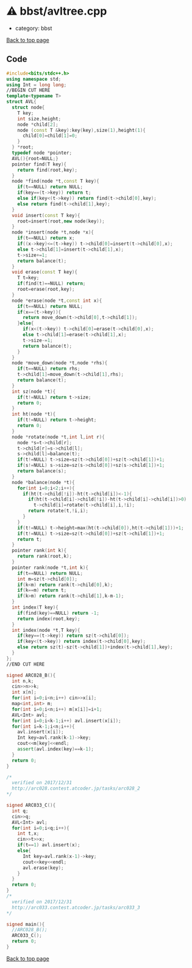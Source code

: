 <!-- mathjax config similar to math.stackexchange -->
<script type="text/javascript" async
  src="https://cdnjs.cloudflare.com/ajax/libs/mathjax/2.7.5/MathJax.js?config=TeX-MML-AM_CHTML">
</script>
<script type="text/x-mathjax-config">
  MathJax.Hub.Config({
    TeX: { equationNumbers: { autoNumber: "AMS" }},
    tex2jax: {
      inlineMath: [ ['$','$'] ],
      processEscapes: true
    },
    "HTML-CSS": { matchFontHeight: false },
    displayAlign: "left",
    displayIndent: "2em"
  });
</script>

<script type="text/javascript" src="https://cdnjs.cloudflare.com/ajax/libs/jquery/3.4.1/jquery.min.js"></script>
<script src="https://cdn.jsdelivr.net/npm/jquery-balloon-js@1.1.2/jquery.balloon.min.js" integrity="sha256-ZEYs9VrgAeNuPvs15E39OsyOJaIkXEEt10fzxJ20+2I=" crossorigin="anonymous"></script>
<script type="text/javascript" src="../../assets/js/copy-button.js"></script>
<link rel="stylesheet" href="../../assets/css/copy-button.css" />


# :warning: bbst/avltree.cpp
* category: bbst


[Back to top page](../../index.html)



## Code
```cpp
#include<bits/stdc++.h>
using namespace std;
using Int = long long;
//BEGIN CUT HERE
template<typename T>
struct AVL{
  struct node{
    T key;
    int size,height;
    node *child[2];
    node (const T &key):key(key),size(1),height(1){
      child[0]=child[1]=0;
    }
  } *root;
  typedef node *pointer;
  AVL(){root=NULL;}
  pointer find(T key){
    return find(root,key);
  }
  node *find(node *t,const T key){
    if(t==NULL) return NULL;
    if(key==(t->key)) return t;
    else if(key<(t->key)) return find(t->child[0],key);
    else return find(t->child[1],key);
  }
  void insert(const T key){
    root=insert(root,new node(key));
  }
  node *insert(node *t,node *x){
    if(t==NULL) return x;
    if((x->key)<=(t->key)) t->child[0]=insert(t->child[0],x);
    else t->child[1]=insert(t->child[1],x);
    t->size+=1;
    return balance(t);
  }
  void erase(const T key){
    T t=key;
    if(find(t)==NULL) return;
    root=erase(root,key);
  }
  node *erase(node *t,const int x){
    if(t==NULL) return NULL;
    if(x==(t->key)){
      return move_down(t->child[0],t->child[1]);
    }else{
      if(x<(t->key)) t->child[0]=erase(t->child[0],x);
      else t->child[1]=erase(t->child[1],x);
      t->size-=1;
      return balance(t);
    }
  }
  node *move_down(node *t,node *rhs){
    if(t==NULL) return rhs;
    t->child[1]=move_down(t->child[1],rhs);
    return balance(t);
  }
  int sz(node *t){
    if(t!=NULL) return t->size;
    return 0;
  }
  int ht(node *t){
    if(t!=NULL) return t->height;
    return 0;
  }
  node *rotate(node *t,int l,int r){
    node *s=t->child[r];
    t->child[r]=s->child[l];
    s->child[l]=balance(t);
    if(t!=NULL) t->size=sz(t->child[0])+sz(t->child[1])+1;
    if(s!=NULL) s->size=sz(s->child[0])+sz(s->child[1])+1;
    return balance(s);
  }
  node *balance(node *t){
    for(int i=0;i<2;i++){
      if(ht(t->child[!i])-ht(t->child[i])<-1){
        if(ht(t->child[i]->child[!i])-ht(t->child[i]->child[i])>0)
          t->child[i]=rotate(t->child[i],i,!i);
        return rotate(t,!i,i);
      }
    }
    if(t!=NULL) t->height=max(ht(t->child[0]),ht(t->child[1]))+1;
    if(t!=NULL) t->size=sz(t->child[0])+sz(t->child[1])+1;
    return t;
  }
  pointer rank(int k){
    return rank(root,k);
  }
  pointer rank(node *t,int k){
    if(t==NULL) return NULL;
    int m=sz(t->child[0]);
    if(k<m) return rank(t->child[0],k);
    if(k==m) return t;
    if(k>m) return rank(t->child[1],k-m-1);
  }
  int index(T key){
    if(find(key)==NULL) return -1;
    return index(root,key);
  }
  int index(node *t,T key){
    if(key==(t->key)) return sz(t->child[0]);
    if(key<(t->key)) return index(t->child[0],key);
    else return sz(t)-sz(t->child[1])+index(t->child[1],key);
  }
};
//END CUT HERE

signed ARC028_B(){
  int n,k;
  cin>>n>>k;
  int x[n];
  for(int i=0;i<n;i++) cin>>x[i];
  map<int,int> m;
  for(int i=0;i<n;i++) m[x[i]]=i+1;
  AVL<Int> avl;
  for(int i=0;i<k-1;i++) avl.insert(x[i]);
  for(int i=k-1;i<n;i++){
    avl.insert(x[i]);
    Int key=avl.rank(k-1)->key;
    cout<<m[key]<<endl;
    assert(avl.index(key)==k-1);
  }
  return 0;
}

/*
  verified on 2017/12/31
  http://arc028.contest.atcoder.jp/tasks/arc028_2
*/

signed ARC033_C(){
  int q;
  cin>>q;
  AVL<Int> avl;
  for(int i=0;i<q;i++){
    int t,x;
    cin>>t>>x;
    if(t==1) avl.insert(x);
    else{
      Int key=avl.rank(x-1)->key;
      cout<<key<<endl;
      avl.erase(key);
    }
  }
  return 0;
}
/*
  verified on 2017/12/31
  http://arc033.contest.atcoder.jp/tasks/arc033_3
*/

signed main(){
  //ARC028_B();
  ARC033_C();
  return 0;
}

```

[Back to top page](../../index.html)

